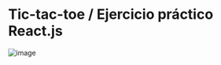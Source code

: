 <h1>Tic-tac-toe / Ejercicio práctico React.js</h1>

![image](https://github.com/HolaJose2/Tic-tac-toe/assets/110427144/3ac04c3b-e475-4d3c-95c0-7e56de8a058a)
